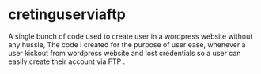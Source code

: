 # cretinguserviaftp
A single bunch of code used to create user in a wordpress website without any hussle, The code i created for the purpose of user ease, whenever a user kickout from wordpress website and lost credentials so a user can easily create their account via FTP .
